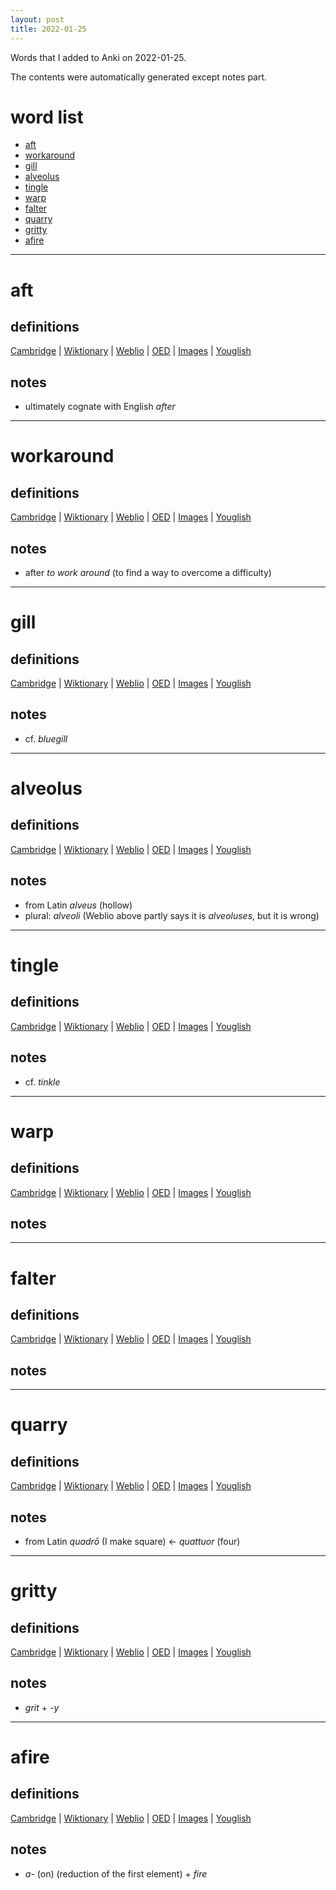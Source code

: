 ```yaml
---
layout: post
title: 2022-01-25
---
```


Words that I added to Anki on 2022-01-25.

The contents were automatically generated except notes part.
# word list
- [aft](#aft)
- [workaround](#workaround)
- [gill](#gill)
- [alveolus](#alveolus)
- [tingle](#tingle)
- [warp](#warp)
- [falter](#falter)
- [quarry](#quarry)
- [gritty](#gritty)
- [afire](#afire)

---

# aft
## definitions
[Cambridge](https://dictionary.cambridge.org/us/dictionary/english/aft)
|
[Wiktionary](https://en.wiktionary.org/wiki/aft#English)
|
[Weblio](https://ejje.weblio.jp/content_find?query=aft&searchType=exact)
|
[OED](https://www.oed.com/search?q=aft)
|
[Images](https://www.google.com/search?tbm=isch&q=aft)
|
[Youglish](https://youglish.com/pronounce/aft/english/us)

## notes
- ultimately cognate with English *after*

---

# workaround
## definitions
[Cambridge](https://dictionary.cambridge.org/us/dictionary/english/workaround)
|
[Wiktionary](https://en.wiktionary.org/wiki/workaround#English)
|
[Weblio](https://ejje.weblio.jp/content_find?query=workaround&searchType=exact)
|
[OED](https://www.oed.com/search?q=workaround)
|
[Images](https://www.google.com/search?tbm=isch&q=workaround)
|
[Youglish](https://youglish.com/pronounce/workaround/english/us)

## notes
- after *to work around* (to find a way to overcome a difficulty)

---

# gill
## definitions
[Cambridge](https://dictionary.cambridge.org/us/dictionary/english/gill)
|
[Wiktionary](https://en.wiktionary.org/wiki/gill#English)
|
[Weblio](https://ejje.weblio.jp/content_find?query=gill&searchType=exact)
|
[OED](https://www.oed.com/search?q=gill)
|
[Images](https://www.google.com/search?tbm=isch&q=gill)
|
[Youglish](https://youglish.com/pronounce/gill/english/us)

## notes
- cf. *bluegill*

---

# alveolus
## definitions
[Cambridge](https://dictionary.cambridge.org/us/dictionary/english/alveolus)
|
[Wiktionary](https://en.wiktionary.org/wiki/alveolus#English)
|
[Weblio](https://ejje.weblio.jp/content_find?query=alveolus&searchType=exact)
|
[OED](https://www.oed.com/search?q=alveolus)
|
[Images](https://www.google.com/search?tbm=isch&q=alveolus)
|
[Youglish](https://youglish.com/pronounce/alveolus/english/us)

## notes
- from Latin *alveus* (hollow)
- plural: *alveoli* (Weblio above partly says it is *alveoluses*, but it is wrong)

---

# tingle
## definitions
[Cambridge](https://dictionary.cambridge.org/us/dictionary/english/tingle)
|
[Wiktionary](https://en.wiktionary.org/wiki/tingle#English)
|
[Weblio](https://ejje.weblio.jp/content_find?query=tingle&searchType=exact)
|
[OED](https://www.oed.com/search?q=tingle)
|
[Images](https://www.google.com/search?tbm=isch&q=tingle)
|
[Youglish](https://youglish.com/pronounce/tingle/english/us)

## notes
- cf. *tinkle*

---

# warp
## definitions
[Cambridge](https://dictionary.cambridge.org/us/dictionary/english/warp)
|
[Wiktionary](https://en.wiktionary.org/wiki/warp#English)
|
[Weblio](https://ejje.weblio.jp/content_find?query=warp&searchType=exact)
|
[OED](https://www.oed.com/search?q=warp)
|
[Images](https://www.google.com/search?tbm=isch&q=warp)
|
[Youglish](https://youglish.com/pronounce/warp/english/us)

## notes

---

# falter
## definitions
[Cambridge](https://dictionary.cambridge.org/us/dictionary/english/falter)
|
[Wiktionary](https://en.wiktionary.org/wiki/falter#English)
|
[Weblio](https://ejje.weblio.jp/content_find?query=falter&searchType=exact)
|
[OED](https://www.oed.com/search?q=falter)
|
[Images](https://www.google.com/search?tbm=isch&q=falter)
|
[Youglish](https://youglish.com/pronounce/falter/english/us)

## notes

---

# quarry
## definitions
[Cambridge](https://dictionary.cambridge.org/us/dictionary/english/quarry)
|
[Wiktionary](https://en.wiktionary.org/wiki/quarry#English)
|
[Weblio](https://ejje.weblio.jp/content_find?query=quarry&searchType=exact)
|
[OED](https://www.oed.com/search?q=quarry)
|
[Images](https://www.google.com/search?tbm=isch&q=quarry)
|
[Youglish](https://youglish.com/pronounce/quarry/english/us)

## notes
- from Latin *quadrō* (I make square) <- *quattuor* (four)

---

# gritty
## definitions
[Cambridge](https://dictionary.cambridge.org/us/dictionary/english/gritty)
|
[Wiktionary](https://en.wiktionary.org/wiki/gritty#English)
|
[Weblio](https://ejje.weblio.jp/content_find?query=gritty&searchType=exact)
|
[OED](https://www.oed.com/search?q=gritty)
|
[Images](https://www.google.com/search?tbm=isch&q=gritty)
|
[Youglish](https://youglish.com/pronounce/gritty/english/us)

## notes
- *grit* + *-y*

---

# afire
## definitions
[Cambridge](https://dictionary.cambridge.org/us/dictionary/english/afire)
|
[Wiktionary](https://en.wiktionary.org/wiki/afire#English)
|
[Weblio](https://ejje.weblio.jp/content_find?query=afire&searchType=exact)
|
[OED](https://www.oed.com/search?q=afire)
|
[Images](https://www.google.com/search?tbm=isch&q=afire)
|
[Youglish](https://youglish.com/pronounce/afire/english/us)

## notes
- *a-* (on) (reduction of the first element) + *fire*

